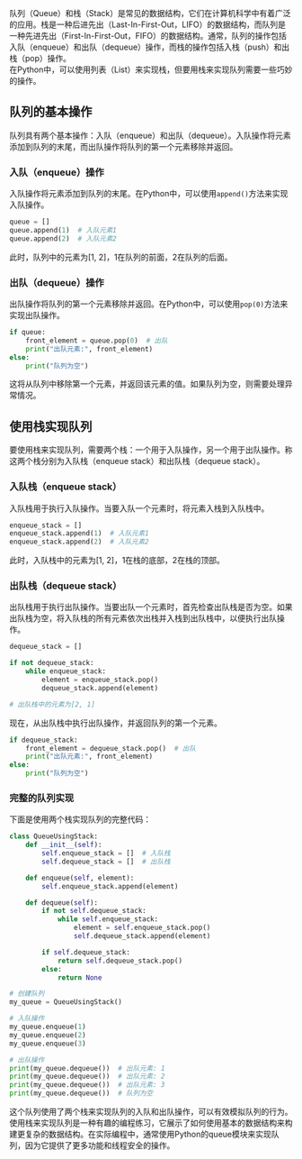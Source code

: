 队列（Queue）和栈（Stack）是常见的数据结构，它们在计算机科学中有着广泛的应用。栈是一种后进先出（Last-In-First-Out，LIFO）的数据结构，而队列是一种先进先出（First-In-First-Out，FIFO）的数据结构。通常，队列的操作包括入队（enqueue）和出队（dequeue）操作，而栈的操作包括入栈（push）和出栈（pop）操作。<br />在Python中，可以使用列表（List）来实现栈，但要用栈来实现队列需要一些巧妙的操作。
<a name="ClcCT"></a>
## 队列的基本操作
队列具有两个基本操作：入队（enqueue）和出队（dequeue）。入队操作将元素添加到队列的末尾，而出队操作将队列的第一个元素移除并返回。
<a name="CU5iD"></a>
### 入队（enqueue）操作
入队操作将元素添加到队列的末尾。在Python中，可以使用`append()`方法来实现入队操作。
```python
queue = []
queue.append(1)  # 入队元素1
queue.append(2)  # 入队元素2
```
此时，队列中的元素为[1, 2]，1在队列的前面，2在队列的后面。
<a name="FB5k3"></a>
### 出队（dequeue）操作
出队操作将队列的第一个元素移除并返回。在Python中，可以使用`pop(0)`方法来实现出队操作。
```python
if queue:
    front_element = queue.pop(0)  # 出队
    print("出队元素:", front_element)
else:
    print("队列为空")
```
这将从队列中移除第一个元素，并返回该元素的值。如果队列为空，则需要处理异常情况。
<a name="SCFEr"></a>
## 使用栈实现队列
要使用栈来实现队列，需要两个栈：一个用于入队操作，另一个用于出队操作。称这两个栈分别为入队栈（enqueue stack）和出队栈（dequeue stack）。
<a name="Z3DZ4"></a>
### 入队栈（enqueue stack）
入队栈用于执行入队操作。当要入队一个元素时，将元素入栈到入队栈中。
```python
enqueue_stack = []
enqueue_stack.append(1)  # 入队元素1
enqueue_stack.append(2)  # 入队元素2
```
此时，入队栈中的元素为[1, 2]，1在栈的底部，2在栈的顶部。
<a name="kKdTZ"></a>
### 出队栈（dequeue stack）
出队栈用于执行出队操作。当要出队一个元素时，首先检查出队栈是否为空。如果出队栈为空，将入队栈的所有元素依次出栈并入栈到出队栈中，以便执行出队操作。
```python
dequeue_stack = []

if not dequeue_stack:
    while enqueue_stack:
        element = enqueue_stack.pop()
        dequeue_stack.append(element)

# 出队栈中的元素为[2, 1]
```
现在，从出队栈中执行出队操作，并返回队列的第一个元素。
```python
if dequeue_stack:
    front_element = dequeue_stack.pop()  # 出队
    print("出队元素:", front_element)
else:
    print("队列为空")
```
<a name="yhunb"></a>
### 完整的队列实现
下面是使用两个栈实现队列的完整代码：
```python
class QueueUsingStack:
    def __init__(self):
        self.enqueue_stack = []  # 入队栈
        self.dequeue_stack = []  # 出队栈

    def enqueue(self, element):
        self.enqueue_stack.append(element)

    def dequeue(self):
        if not self.dequeue_stack:
            while self.enqueue_stack:
                element = self.enqueue_stack.pop()
                self.dequeue_stack.append(element)

        if self.dequeue_stack:
            return self.dequeue_stack.pop()
        else:
            return None

# 创建队列
my_queue = QueueUsingStack()

# 入队操作
my_queue.enqueue(1)
my_queue.enqueue(2)
my_queue.enqueue(3)

# 出队操作
print(my_queue.dequeue())  # 出队元素: 1
print(my_queue.dequeue())  # 出队元素: 2
print(my_queue.dequeue())  # 出队元素: 3
print(my_queue.dequeue())  # 队列为空
```
这个队列使用了两个栈来实现队列的入队和出队操作，可以有效模拟队列的行为。<br />使用栈来实现队列是一种有趣的编程练习，它展示了如何使用基本的数据结构来构建更复杂的数据结构。在实际编程中，通常使用Python的queue模块来实现队列，因为它提供了更多功能和线程安全的操作。
